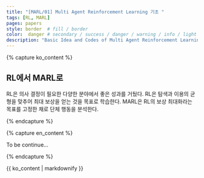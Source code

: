 ```yaml
---
title: "[MARL/01] Multi Agent Reinforcement Learning 기초 "
tags: [RL, MARL]
pages: papers
style: border  # fill / border 
color:  danger # secondary / success / danger / warning / info / light / dark
description: "Basic Idea and Codes of Multi Agent Reinforcement Learning.<br>-<br>멀티 에이전트 강화학습 기초 이론과 코드를 다룬다."
---
```


<!-- 한국어 콘텐츠 -->
{% capture ko_content %}

## RL에서 MARL로
RL은 의사 결정이 필요한 다양한 분야에서 좋은 성과를 거뒀다. RL은 탐색과 이용의 균형을 맞추어 최대 보상을 얻는 것을 목표로 학습한다. MARL은 RL의 보상 최대화라는 목표를 고정한 채로 단체 행동을 분석한다.   

{% endcapture %}

<!-- 영어 콘텐츠 -->
{% capture en_content %}

To be continue...

{% endcapture %}

<div id="content-ko" class="lang-content" data-lang="ko">
  {{ ko_content | markdownify }}
</div>

<div id="content-en" class="lang-content" data-lang="en" style="display: none;">
  {{ en_content | markdownify }}
</div>